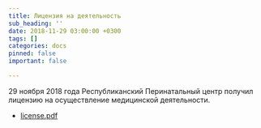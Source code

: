 ```yaml
---
title: Лицензия на деятельность
sub_heading: ''
date: 2018-11-29 03:00:00 +0300
tags: []
categories: docs
pinned: false
important: false

---
```

29 ноября 2018 года Республиканский Перинатальный центр получил лицензию на осуществление медицинской деятельности.

* [license.pdf](https://app.forestry.io/sites/r2t51umv5qnraq/body-media//uploads/license.pdf "Файл лицензии")